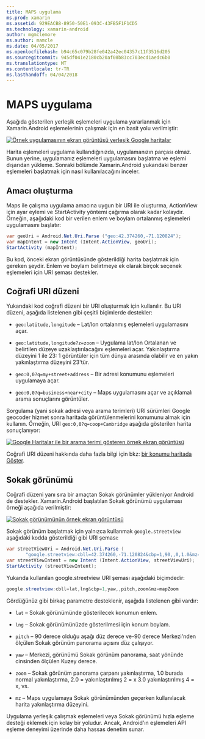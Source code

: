 ```yaml
---
title: MAPS uygulama
ms.prod: xamarin
ms.assetid: 929EACB8-8950-50E1-093C-43FB5F1F1CD5
ms.technology: xamarin-android
author: mgmclemore
ms.author: mamcle
ms.date: 04/05/2017
ms.openlocfilehash: b94c65c079b28fe042a42ec04357c11f3516d205
ms.sourcegitcommit: 945df041e2180cb20af08b83cc703ecd1aedc6b0
ms.translationtype: MT
ms.contentlocale: tr-TR
ms.lasthandoff: 04/04/2018
---
```

# <a name="maps-application"></a>MAPS uygulama

Aşağıda gösterilen yerleşik eşlemeleri uygulama yararlanmak için Xamarin.Android eşlemelerinin çalışmak için en basit yolu verilmiştir:

[![Örnek uygulamasının ekran görüntüsü yerleşik Google haritalar](maps-application-images/01-mapsapplication.png)](maps-application-images/01-mapsapplication.png#lightbox)

Harita eşlemeleri uygulama kullandığınızda, uygulamanızın parçası olmaz. Bunun yerine, uygulamanız eşlemeleri uygulamasını başlatma ve eşlemi dışarıdan yükleme. Sonraki bölümde Xamarin.Android yukarıdaki benzer eşlemeleri başlatmak için nasıl kullanılacağını inceler.


## <a name="creating-the-intent"></a>Amacı oluşturma

Maps ile çalışma uygulama amacına uygun bir URI ile oluşturma, ActionView için ayar eylemi ve StartActivity yöntemi çağırma olarak kadar kolaydır. Örneğin, aşağıdaki kod bir verilen enlem ve boylam ortalanmış eşlemeleri uygulamasını başlatır:

```csharp
var geoUri = Android.Net.Uri.Parse ("geo:42.374260,-71.120824");
var mapIntent = new Intent (Intent.ActionView, geoUri);
StartActivity (mapIntent);
```

Bu kod, önceki ekran görüntüsünde gösterildiği harita başlatmak için gereken şeydir. Enlem ve boylam belirtmeye ek olarak birçok seçenek eşlemeleri için URI şeması destekler.


## <a name="geo-uri-scheme"></a>Coğrafi URI düzeni

Yukarıdaki kod coğrafi düzeni bir URI oluşturmak için kullanılır. Bu URI düzeni, aşağıda listelenen gibi çeşitli biçimlerde destekler:

-   `geo:latitude,longitude` &ndash; Lat/lon ortalanmış eşlemeleri uygulamasını açar. 

-   `geo:latitude,longitude?z=zoom` &ndash; Uygulama lat/lon Ortalanan ve belirtilen düzeye uzaklaştırılacağını eşlemeleri açar. Yakınlaştırma düzeyini 1 ile 23: 1 görüntüler için tüm dünya arasında olabilir ve en yakın yakınlaştırma düzeyini 23'tür.

-   `geo:0,0?q=my+street+address` &ndash; Bir adresi konumunu eşlemeleri uygulamaya açar. 

-   `geo:0,0?q=business+near+city` &ndash; Maps uygulamasını açar ve açıklamalı arama sonuçlarını görüntüler. 


Sorgulama (yani sokak adresi veya arama terimleri) URI sürümleri Google geocoder hizmet sonra haritada görüntülenmelerini konumunu almak için kullanın. Örneğin, URI `geo:0,0?q=coop+Cambridge` aşağıda gösterilen harita sonuçlanıyor:

[![Google Haritalar ile bir arama terimi gösteren örnek ekran görüntüsü](maps-application-images/02-mapsearch.png)](maps-application-images/02-mapsearch.png#lightbox)



Coğrafi URI düzeni hakkında daha fazla bilgi için bkz: [bir konumu haritada Göster](http://developer.android.com/guide/components/intents-common.html#Maps).


## <a name="street-view"></a>Sokak görünümü

Coğrafi düzeni yanı sıra bir amaçtan Sokak görünümler yükleniyor Android de destekler. Xamarin.Android başlatılan Sokak görünümü uygulaması örneği aşağıda verilmiştir:

[![Sokak görünümünün örnek ekran görüntüsü](maps-application-images/03-streetview.png)](maps-application-images/03-streetview.png#lightbox)

Sokak görünüm başlatmak için yalnızca kullanmak `google.streetview` aşağıdaki kodda gösterildiği gibi URI şeması:

```csharp
var streetViewUri = Android.Net.Uri.Parse (
       "google.streetview:cbll=42.374260,-71.120824&cbp=1,90,,0,1.0&mz=20");  
var streetViewIntent = new Intent (Intent.ActionView, streetViewUri);  
StartActivity (streetViewIntent);
```

Yukarıda kullanılan google.streetview URI şeması aşağıdaki biçimdedir:

```csharp
google.streetview:cbll=lat,lng&cbp=1,yaw,,pitch,zoom&mz=mapZoom
```

Gördüğünüz gibi birkaç parametre desteklenir, aşağıda listelenen gibi vardır:

-   `lat` &ndash; Sokak görünümünde gösterilecek konumun enlem.

-   `lng` &ndash; Sokak görünümünüzde gösterilmesi için konum boylam.

-   `pitch` &ndash; 90 derece olduğu aşağı düz derece ve-90 derece Merkezi'nden ölçülen Sokak görünüm panorama açısını düz çalışıyor.

-   `yaw` &ndash; Merkezi, görünümü Sokak görünüm panorama, saat yönünde cinsinden ölçülen Kuzey derece.

-   `zoom` &ndash; Sokak görünüm panorama çarpanı yakınlaştırma, 1.0 burada normal yakınlaştırma, 2.0 = yakınlaştırılmış 2 = x 3.0 yakınlaştırılmış 4 = x, vs.

-   `mz` &ndash; Maps uygulamaya Sokak görünümünden geçerken kullanılacak harita yakınlaştırma düzeyini.


Uygulama yerleşik çalışmak eşlemeleri veya Sokak görünümü hızla eşleme desteği eklemek için kolay bir yoludur. Ancak, Android'ın eşlemeleri API eşleme deneyimi üzerinde daha hassas denetim sunar.
